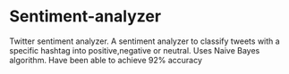 # Sentiment-analyzer
Twitter sentiment analyzer.
A sentiment analyzer to classify tweets with a specific hashtag into positive,negative or neutral.
Uses Naive Bayes algorithm.
Have been able to achieve 92% accuracy
